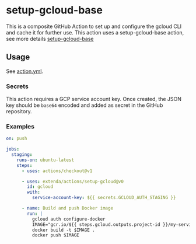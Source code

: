 # setup-gcloud-base

This is a composite GitHub Action to set up and configure the gcloud CLI and cache it for further use. This action uses a setup-gcloud-base action, see more details [setup-gcloud-base](https://github.com/extenda/actions/tree/master/setup-gcloud-base)

## Usage

See [action.yml](action.yml).

### Secrets

This action requires a GCP service account key. Once created, the JSON key should be `base64` encoded and added as
secret in the GitHub repository.

### Examples

```yaml
on: push

jobs:
  staging:
    runs-on: ubuntu-latest
    steps:
      - uses: actions/checkout@v1

      - uses: extenda/actions/setup-gcloud@v0
        id: gcloud
        with:
          service-account-key: ${{ secrets.GCLOUD_AUTH_STAGING }}

      - name: Build and push Docker image
        run: |
          gcloud auth configure-docker
          IMAGE="gcr.io/${{ steps.gcloud.outputs.project-id }}/my-service:$GITHUB_SHA"
          docker build -t $IMAGE .
          docker push $IMAGE
```
